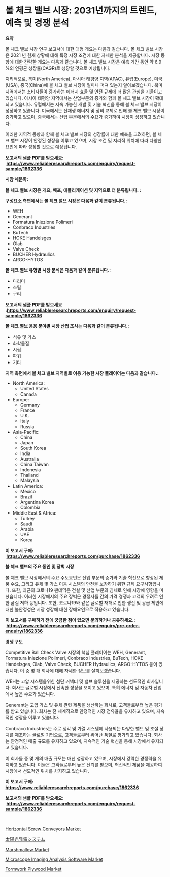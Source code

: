<p><h1>볼 체크 밸브 시장: 2031년까지의 트렌드, 예측 및 경쟁 분석</h1></p><p><strong>요약</strong></p>
<p><p>볼 체크 밸브 시장 연구 보고서에 대한 대형 개요는 다음과 같습니다. 볼 체크 밸브 시장은 2021 년 현재 상황에 대해 특정 시장 조건에 대한 자세한 분석을 제공합니다. 시장 동향에 대한 간략한 개요는 다음과 같습니다. 볼 체크 밸브 시장은 예측 기간 동안 약 6.9 %의 연평균 성장률(CAGR)로 성장할 것으로 예상됩니다.</p><p>지리적으로, 북미(North America), 아시아 태평양 지역(APAC), 유럽(Europe), 미국(USA), 중국(China)에 볼 체크 밸브 시장이 얼마나 퍼져 있는지 알아보겠습니다. 북미 지역에서는 소비자들이 증가하는 에너지 효율 및 안전 규제에 더 많은 관심을 기울이고 있습니다. 아시아 태평양 지역에서는 산업부문의 증가와 함께 볼 체크 밸브 시장이 확대되고 있습니다. 유럽에서는 지속 가능한 개발 및 기술 혁신을 통해 볼 체크 밸브 시장이 성장하고 있습니다. 미국에서는 신재생 에너지 및 장비 교체로 인해 볼 체크 밸브 시장이 증가하고 있으며, 중국에서는 산업 부문에서의 수요가 증가하여 시장이 성장하고 있습니다.</p><p>이러한 지역적 동향과 함께 볼 체크 밸브 시장의 성장률에 대한 예측을 고려하면, 볼 체크 밸브 시장이 안정된 성장을 이루고 있으며, 시장 조건 및 지리적 위치에 따라 다양한 요인에 따라 성장할 것으로 예상됩니다.</p></p>
<p><strong>보고서의 샘플 PDF를 받으세요: &nbsp;<a href="https://www.reliableresearchreports.com/enquiry/request-sample/1862336">https://www.reliableresearchreports.com/enquiry/request-sample/1862336</a></strong></p>
<p><strong>시장 세분화:</strong></p>
<p><strong> 볼 체크 밸브 시장은 개요, 배포, 애플리케이션 및 지역으로 더 분류됩니다. :</strong></p>
<p><strong>구성요소 측면에서는 볼 체크 밸브 시장은 다음과 같이 분류됩니다.:</strong></p>
<p><ul><li>WEH</li><li>Generant</li><li>Formatura Iniezione Polimeri</li><li>Conbraco Industries</li><li>BuTech</li><li>HOKE Handelsges</li><li>Olab</li><li>Valve Check</li><li>BUCHER Hydraulics</li><li>ARGO-HYTOS</li></ul></p>
<p><strong> 볼 체크 밸브 유형별 시장 분석은 다음과 같이 분류됩니다.:</strong></p>
<p><ul><li>다리미</li><li>스틸</li><li>구리</li></ul></p>
<p><strong>보고서의 샘플 PDF를 받으세요 :<a href="https://www.reliableresearchreports.com/enquiry/request-sample/1862336">https://www.reliableresearchreports.com/enquiry/request-sample/1862336</a></strong></p>
<p><strong> 볼 체크 밸브 응용 분야별 시장 산업 조사는 다음과 같이 분류됩니다.:</strong></p>
<p><ul><li>석유 및 가스</li><li>화학물질</li><li>시립</li><li>파워</li><li>기타</li></ul></p>
<p><strong>지역 측면에서 볼 체크 밸브 지역별로 이용 가능한 시장 플레이어는 다음과 같습니다.:</strong></p>
<p><ul>
    <li>
        North America:
        <ul>
            <li>United States</li>
            <li>Canada</li>
        </ul>
    </li>
    <li>
        Europe:
        <ul>
            <li>Germany</li>
            <li>France</li>
            <li>U.K.</li>
            <li>Italy</li>
            <li>Russia</li>
        </ul>
    </li>
    <li>
        Asia-Pacific:
        <ul>
            <li>China</li>
            <li>Japan</li>
            <li>South Korea</li>
            <li>India</li>
            <li>Australia</li>
            <li>China Taiwan</li>
            <li>Indonesia</li>
            <li>Thailand</li>
            <li>Malaysia</li>
        </ul>
    </li>
    <li>
        Latin America:
        <ul>
            <li>Mexico</li>
            <li>Brazil</li>
            <li>Argentina Korea</li>
            <li>Colombia</li>
        </ul>
    </li>
    <li>
        Middle East & Africa:
        <ul>
            <li>Turkey</li>
            <li>Saudi</li>
            <li>Arabia</li>
            <li>UAE</li>
            <li>Korea</li>
        </ul>
    </li>
    </ul></p>
<p><strong>이 보고서 구매: &nbsp;<a href="https://www.reliableresearchreports.com/purchase/1862336">https://www.reliableresearchreports.com/purchase/1862336</a></strong></p>
<p><strong>볼 체크 밸브의 주요 동인 및 장벽 시장</strong></p>
<p><p>볼 체크 밸브 시장에서의 주요 주도요인은 산업 부문의 증가와 기술 혁신으로 향상된 제품 수요, 그리고 유체 및 가스 이동 시스템의 안전을 보장하기 위한 규제 요구사항입니다. 또한, 최근의 코로나19 팬데믹은 건설 및 산업 부문의 침체로 인해 시장에 영향을 미쳤습니다. 이러한 시장에서의 주요 장벽은 경쟁사들 간의 가격 경쟁과 고객의 우려로 인한 품질 저하 등입니다. 또한, 코로나19와 같은 글로벌 재해로 인한 생산 및 공급 체인에 대한 불안정성은 시장 성장에 대한 장애요인으로 작용하고 있습니다.</p></p>
<p><strong>이 보고서를 구매하기 전에 궁금한 점이 있으면 문의하거나 공유하세요.: &nbsp;<a href="https://www.reliableresearchreports.com/enquiry/pre-order-enquiry/1862336">https://www.reliableresearchreports.com/enquiry/pre-order-enquiry/1862336</a></strong></p>
<p><strong>경쟁 구도</strong></p>
<p><p>Competitive Ball Check Valve 시장의 핵심 플레이어는 WEH, Generant, Formatura Iniezione Polimeri, Conbraco Industries, BuTech, HOKE Handelsges, Olab, Valve Check, BUCHER Hydraulics, ARGO-HYTOS 등이 있습니다. 이 중 몇 개 회사에 대해 자세한 정보를 살펴보겠습니다.</p><p>WEH는 고압 시스템을위한 첨단 커넥터 및 밸브 솔루션을 제공하는 선도적인 회사입니다. 회사는 글로벌 시장에서 신속한 성장을 보이고 있으며, 특히 에너지 및 자동차 산업에서 높은 수요가 있습니다.</p><p>Generant는 고압 가스 및 유체 관련 제품을 생산하는 회사로, 고객들로부터 높은 평가를 받고 있습니다. 회사는 전 세계적으로 안정적인 시장 점유율을 유지하고 있으며, 지속적인 성장을 이루고 있습니다.</p><p>Conbraco Industries는 주로 냉각 및 가열 시스템에 사용되는 다양한 밸브 및 조절 장치를 제조하는 글로벌 기업으로, 고객들로부터 뛰어난 품질로 평가되고 있습니다. 회사는 안정적인 매출 규모를 유지하고 있으며, 지속적인 기술 혁신을 통해 시장에서 유지되고 있습니다.</p><p>이 회사들 중 몇 개의 매출 규모는 매년 성장하고 있으며, 시장에서 강력한 경쟁력을 유지하고 있습니다. 이들은 고객들로부터 높은 신뢰를 받으며, 혁신적인 제품을 제공하여 시장에서 선도적인 위치를 차지하고 있습니다.</p></p>
<p><strong>이 보고서 구매: &nbsp; <a href="https://www.reliableresearchreports.com/purchase/1862336">https://www.reliableresearchreports.com/purchase/1862336</a></strong></p>
<p><strong>보고서의 샘플 PDF를 받으세요: &nbsp;<a href="https://www.reliableresearchreports.com/enquiry/request-sample/1862336">https://www.reliableresearchreports.com/enquiry/request-sample/1862336</a></strong><strong></strong></p>
<p>&nbsp;</p>
<p><p><a href="https://issuu.com/reportprime-2/docs/horizontal-screw-conveyors-market-size-2030.pptx">Horizontal Screw Conveyors Market</a></p><p><a href="https://medium.com/@royfoote921/%E5%A4%AA%E9%99%BD%E5%85%89%E7%99%BA%E9%9B%BB%E3%82%B7%E3%82%B9%E3%83%86%E3%83%A0%E5%B8%82%E5%A0%B4%E5%88%86%E6%9E%90-cagr-%E5%B8%82%E5%A0%B4%E5%88%86%E5%89%B2-%E3%81%8A%E3%82%88%E3%81%B3%E3%82%B0%E3%83%AD%E3%83%BC%E3%83%90%E3%83%AB%E7%94%A3%E6%A5%AD%E6%A6%82%E8%A6%81-efd57ea6f348">太陽光発電システム</a></p><p><a href="https://view.publitas.com/reportprime-1/marshmallow-market-offers-provide-insightful-data-for-the-time-period-from-2024-to-2031-and-also-provide-analysis-based-on-application-type-and-region/">Marshmallow Market</a></p><p><a href="https://noble-drawer-34c.notion.site/Microscope-Imaging-Analysis-Software-Market-Insights-Market-Players-and-Forecast-Till-2031-8de96f2258394b7c9f1d5d76268d3ae3">Microscope Imaging Analysis Software Market</a></p><p><a href="https://github.com/prosalinda88/Market-Research-Report-List-3/blob/main/formwork-plywood-market.md">Formwork Plywood Market</a></p></p>